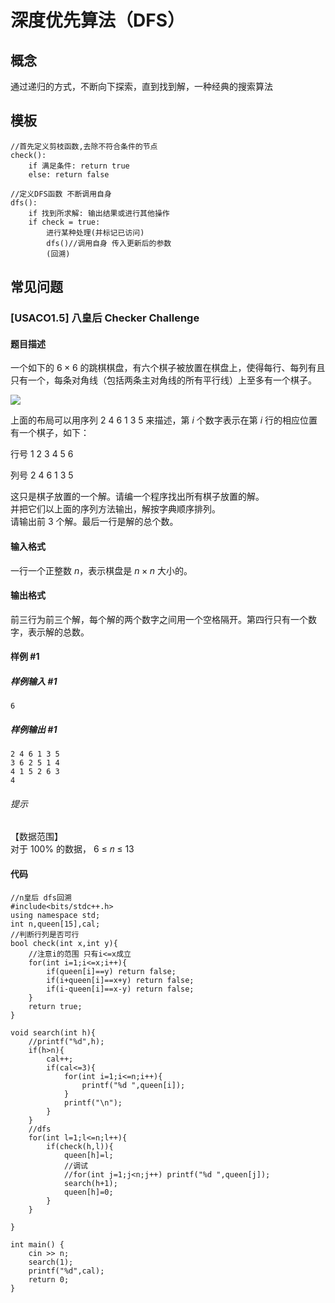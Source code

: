 # 深度优先算法（DFS）

## 概念
通过递归的方式，不断向下探索，直到找到解，一种经典的搜索算法

## 模板
```
//首先定义剪枝函数,去除不符合条件的节点
check():
    if 满足条件: return true
    else: return false
   
//定义DFS函数 不断调用自身
dfs():
    if 找到所求解: 输出结果或进行其他操作
    if check = true:
        进行某种处理(并标记已访问)
        dfs()//调用自身 传入更新后的参数
        (回溯)
```
## 常见问题
### [USACO1.5] 八皇后 Checker Challenge

#### 题目描述

一个如下的 $6 \times 6$ 的跳棋棋盘，有六个棋子被放置在棋盘上，使得每行、每列有且只有一个，每条对角线（包括两条主对角线的所有平行线）上至多有一个棋子。

![](https://cdn.luogu.com.cn/upload/image_hosting/3h71x0yf.png)

上面的布局可以用序列 $2\ 4\ 6\ 1\ 3\ 5$ 来描述，第 $i$ 个数字表示在第 $i$ 行的相应位置有一个棋子，如下：

行号 $1\ 2\ 3\ 4\ 5\ 6$

列号 $2\ 4\ 6\ 1\ 3\ 5$

这只是棋子放置的一个解。请编一个程序找出所有棋子放置的解。  
并把它们以上面的序列方法输出，解按字典顺序排列。  
请输出前 $3$ 个解。最后一行是解的总个数。

#### 输入格式

一行一个正整数 $n$，表示棋盘是 $n \times n$ 大小的。

#### 输出格式

前三行为前三个解，每个解的两个数字之间用一个空格隔开。第四行只有一个数字，表示解的总数。

#### 样例 #1

##### 样例输入 #1

```
6
```

##### 样例输出 #1

```
2 4 6 1 3 5
3 6 2 5 1 4
4 1 5 2 6 3
4
```

###### 提示

【数据范围】  
对于 100% 的数据， 6 ≤ 𝑛 ≤ 13  

#### 代码
```
//n皇后 dfs回溯
#include<bits/stdc++.h>
using namespace std;
int n,queen[15],cal;  
//判断行列是否可行
bool check(int x,int y){
	//注意i的范围 只有i<=x成立 
    for(int i=1;i<=x;i++){
        if(queen[i]==y) return false;
        if(i+queen[i]==x+y) return false;
        if(i-queen[i]==x-y) return false;
    }
    return true;
}

void search(int h){
	//printf("%d",h); 
    if(h>n){
        cal++;
        if(cal<=3){
            for(int i=1;i<=n;i++){
                printf("%d ",queen[i]);
            }
            printf("\n");
        }
    }
    //dfs
    for(int l=1;l<=n;l++){
        if(check(h,l)){
            queen[h]=l;
            //调试
			//for(int j=1;j<n;j++) printf("%d ",queen[j]); 
            search(h+1);
            queen[h]=0;
        }
    }

}

int main() {
    cin >> n;
    search(1);
    printf("%d",cal);
    return 0;
}
```